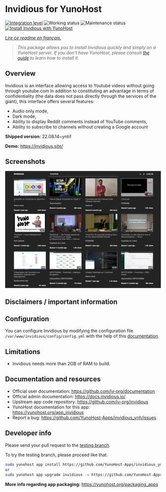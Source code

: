 <!--
N.B.: This README was automatically generated by https://github.com/YunoHost/apps/tree/master/tools/README-generator
It shall NOT be edited by hand.
-->

# Invidious for YunoHost

[![Integration level](https://dash.yunohost.org/integration/invidious.svg)](https://dash.yunohost.org/appci/app/invidious) ![Working status](https://ci-apps.yunohost.org/ci/badges/invidious.status.svg) ![Maintenance status](https://ci-apps.yunohost.org/ci/badges/invidious.maintain.svg)  
[![Install Invidious with YunoHost](https://install-app.yunohost.org/install-with-yunohost.svg)](https://install-app.yunohost.org/?app=invidious)

*[Lire ce readme en français.](./README_fr.md)*

> *This package allows you to install Invidious quickly and simply on a YunoHost server.
If you don't have YunoHost, please consult [the guide](https://yunohost.org/#/install) to learn how to install it.*

## Overview

Invidious is an interface allowing access to Youtube videos without going through youtube.com
In addition to constituting an advantage in terms of confidentiality (the data does not pass directly through the services of the giant), this interface offers several features:
- Audio only mode,
- Dark mode,
- Ability to display Reddit comments instead of YouTube comments,
- Ability to subscribe to channels without creating a Google account 


**Shipped version:** 22.08.14~ynh1


**Demo:** https://invidious.site/

## Screenshots

![Screenshot of Invidious](./doc/screenshots/screenshot.png)

## Disclaimers / important information

## Configuration

You can configure Invidious by modifying the configuration file `/var/www/invidious/config/config.yml` with the help of this [documentation](https://docs.invidious.io/Configuration.md).

## Limitations

* Invidious needs more than 2GB of RAM to build.

## Documentation and resources

* Official user documentation: <https://github.com/iv-org/documentation>
* Official admin documentation: <https://docs.invidious.io/>
* Upstream app code repository: <https://github.com/iv-org/invidious>
* YunoHost documentation for this app: <https://yunohost.org/app_invidious>
* Report a bug: <https://github.com/YunoHost-Apps/invidious_ynh/issues>

## Developer info

Please send your pull request to the [testing branch](https://github.com/YunoHost-Apps/invidious_ynh/tree/testing).

To try the testing branch, please proceed like that.

``` bash
sudo yunohost app install https://github.com/YunoHost-Apps/invidious_ynh/tree/testing --debug
or
sudo yunohost app upgrade invidious -u https://github.com/YunoHost-Apps/invidious_ynh/tree/testing --debug
```

**More info regarding app packaging:** <https://yunohost.org/packaging_apps>
